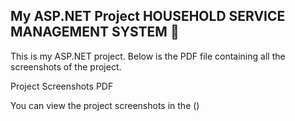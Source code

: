 ## My ASP.NET Project HOUSEHOLD SERVICE MANAGEMENT SYSTEM 🚀

This is my ASP.NET project. Below is the PDF file containing all the screenshots of the project.

 Project Screenshots PDF

You can view the project screenshots in the ()

